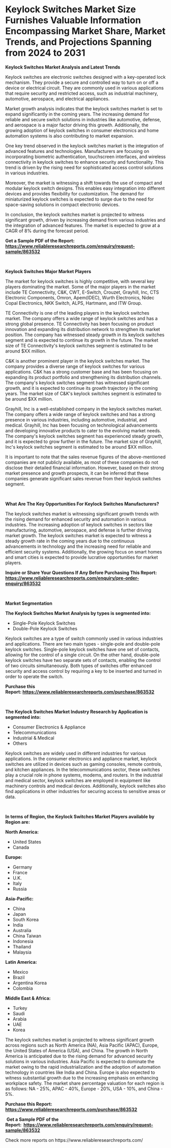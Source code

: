 <p><h1>Keylock Switches Market Size Furnishes Valuable Information Encompassing Market Share, Market Trends, and Projections Spanning from 2024 to 2031</h1></p><p><strong>Keylock Switches Market Analysis and Latest Trends</strong></p>
<p><p>Keylock switches are electronic switches designed with a key-operated lock mechanism. They provide a secure and controlled way to turn on or off a device or electrical circuit. They are commonly used in various applications that require security and restricted access, such as industrial machinery, automotive, aerospace, and electrical appliances.</p><p>Market growth analysis indicates that the keylock switches market is set to expand significantly in the coming years. The increasing demand for reliable and secure switch solutions in industries like automotive, defense, and aerospace is a major factor driving this growth. Additionally, the growing adoption of keylock switches in consumer electronics and home automation systems is also contributing to market expansion.</p><p>One key trend observed in the keylock switches market is the integration of advanced features and technologies. Manufacturers are focusing on incorporating biometric authentication, touchscreen interfaces, and wireless connectivity in keylock switches to enhance security and functionality. This trend is driven by the rising need for sophisticated access control solutions in various industries.</p><p>Moreover, the market is witnessing a shift towards the use of compact and modular keylock switch designs. This enables easy integration into different devices and provides flexibility for customization. The demand for miniaturized keylock switches is expected to surge due to the need for space-saving solutions in compact electronic devices.</p><p>In conclusion, the keylock switches market is projected to witness significant growth, driven by increasing demand from various industries and the integration of advanced features. The market is expected to grow at a CAGR of 8% during the forecast period.</p></p>
<p><strong>Get a Sample PDF of the Report:&nbsp; <a href="https://www.reliableresearchreports.com/enquiry/request-sample/863532">https://www.reliableresearchreports.com/enquiry/request-sample/863532</a></strong></p>
<p>&nbsp;</p>
<p><strong>Keylock Switches Major Market Players</strong></p>
<p><p>The market for keylock switches is highly competitive, with several key players dominating the market. Some of the major players in the market include TE Connectivity, C&K, CWT, E-Switch, Crouzet, Grayhill, Inc, CTS Electronic Components, Omron, Apem(IDEC), Wurth Electronics, Nidec Copal Electronics, NKK Switch, ALPS, Hartmann, and ITW Group.</p><p>TE Connectivity is one of the leading players in the keylock switches market. The company offers a wide range of keylock switches and has a strong global presence. TE Connectivity has been focusing on product innovation and expanding its distribution network to strengthen its market position. The company has witnessed steady growth in its keylock switches segment and is expected to continue its growth in the future. The market size of TE Connectivity's keylock switches segment is estimated to be around $XX million.</p><p>C&K is another prominent player in the keylock switches market. The company provides a diverse range of keylock switches for various applications. C&K has a strong customer base and has been focusing on expanding its product portfolio and strengthening its distribution channels. The company's keylock switches segment has witnessed significant growth, and it is expected to continue its growth trajectory in the coming years. The market size of C&K's keylock switches segment is estimated to be around $XX million.</p><p>Grayhill, Inc is a well-established company in the keylock switches market. The company offers a wide range of keylock switches and has a strong presence in various industries, including automotive, industrial, and medical. Grayhill, Inc has been focusing on technological advancements and developing innovative products to cater to the evolving market needs. The company's keylock switches segment has experienced steady growth, and it is expected to grow further in the future. The market size of Grayhill, Inc's keylock switches segment is estimated to be around $XX million.</p><p>It is important to note that the sales revenue figures of the above-mentioned companies are not publicly available, as most of these companies do not disclose their detailed financial information. However, based on their strong market presence and growth prospects, it can be inferred that these companies generate significant sales revenue from their keylock switches segment.</p></p>
<p>&nbsp;</p>
<p><strong>What Are The Key Opportunities For Keylock Switches Manufacturers?</strong></p>
<p><p>The keylock switches market is witnessing significant growth trends with the rising demand for enhanced security and automation in various industries. The increasing adoption of keylock switches in sectors like manufacturing, automotive, aerospace, and defense is further driving market growth. The keylock switches market is expected to witness a steady growth rate in the coming years due to the continuous advancements in technology and the increasing need for reliable and efficient security systems. Additionally, the growing focus on smart homes and smart cities is expected to provide lucrative opportunities for market players.</p></p>
<p><strong>Inquire or Share Your Questions If Any Before Purchasing This Report: <a href="https://www.reliableresearchreports.com/enquiry/pre-order-enquiry/863532">https://www.reliableresearchreports.com/enquiry/pre-order-enquiry/863532</a></strong></p>
<p>&nbsp;</p>
<p><strong>Market Segmentation</strong></p>
<p><strong>The Keylock Switches Market Analysis by types is segmented into:</strong></p>
<p><ul><li>Single-Pole Keylock Switches</li><li>Double-Pole Keylock Switches</li></ul></p>
<p><p>Keylock switches are a type of switch commonly used in various industries and applications. There are two main types - single-pole and double-pole keylock switches. Single-pole keylock switches have one set of contacts, allowing for the control of a single circuit. On the other hand, double-pole keylock switches have two separate sets of contacts, enabling the control of two circuits simultaneously. Both types of switches offer enhanced security and access control by requiring a key to be inserted and turned in order to operate the switch.</p></p>
<p><strong>Purchase this Report:&nbsp;<a href="https://www.reliableresearchreports.com/purchase/863532">https://www.reliableresearchreports.com/purchase/863532</a></strong></p>
<p>&nbsp;</p>
<p><strong>The Keylock Switches Market Industry Research by Application is segmented into:</strong></p>
<p><ul><li>Consumer Electronics & Appliance</li><li>Telecommunications</li><li>Industrial & Medical</li><li>Others</li></ul></p>
<p><p>Keylock switches are widely used in different industries for various applications. In the consumer electronics and appliance market, keylock switches are utilized in devices such as gaming consoles, remote controls, and kitchen appliances. In the telecommunications sector, these switches play a crucial role in phone systems, modems, and routers. In the industrial and medical sector, keylock switches are employed in equipment like machinery controls and medical devices. Additionally, keylock switches also find applications in other industries for securing access to sensitive areas or data.</p></p>
<p>&nbsp;</p>
<p><strong>In terms of Region, the Keylock Switches Market Players available by Region are:</strong></p>
<p>
    <p> <strong> North America: </strong>
        <ul>
            <li>United States</li>
            <li>Canada</li>
        </ul>
        </p> 
    <p> <strong> Europe: </strong>
        <ul>
            <li>Germany</li>
            <li>France</li>
            <li>U.K.</li>
            <li>Italy</li>
            <li>Russia</li>
        </ul>
        </p> 
    <p> <strong> Asia-Pacific: </strong>
        <ul>
            <li>China</li>
            <li>Japan</li>
            <li>South Korea</li>
            <li>India</li>
            <li>Australia</li>
            <li>China Taiwan</li>
            <li>Indonesia</li>
            <li>Thailand</li>
            <li>Malaysia</li>
        </ul>
        </p> 
    <p> <strong> Latin America: </strong>
        <ul>
            <li>Mexico</li>
            <li>Brazil</li>
            <li>Argentina Korea</li>
            <li>Colombia</li>
        </ul>
        </p> 
    <p> <strong> Middle East & Africa: </strong>
        <ul>
            <li>Turkey</li>
            <li>Saudi</li>
            <li>Arabia</li>
            <li>UAE</li>
            <li>Korea</li>
        </ul>
    </p>
    </p>
<p><p>The keylock switches market is projected to witness significant growth across regions such as North America (NA), Asia Pacific (APAC), Europe, the United States of America (USA), and China. The growth in North America is anticipated due to the rising demand for advanced security solutions in various industries. Asia Pacific is expected to dominate the market owing to the rapid industrialization and the adoption of automation technology in countries like India and China. Europe is also expected to witness substantial growth due to the increasing emphasis on enhancing workplace safety. The market share percentage valuation for each region is as follows: NA - 25%, APAC - 40%, Europe - 20%, USA - 10%, and China - 5%.</p></p>
<p><strong>Purchase this Report: <a href="https://www.reliableresearchreports.com/purchase/863532">https://www.reliableresearchreports.com/purchase/863532</a></strong></p>
<p>&nbsp;<strong>Get a Sample PDF of the Report:&nbsp;&nbsp;<a href="https://www.reliableresearchreports.com/enquiry/request-sample/863532">https://www.reliableresearchreports.com/enquiry/request-sample/863532</a></strong></p>
<p><strong></strong></p>
<p>Check more reports on https://www.reliableresearchreports.com/</p>